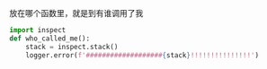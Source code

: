 放在哪个函数里，就是到有谁调用了我
```python
import inspect
def who_called_me():
    stack = inspect.stack()
    logger.error(f'###################{stack}!!!!!!!!!!!!!!!')
```